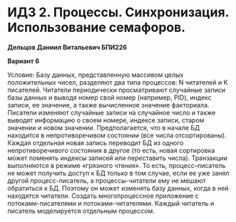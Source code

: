 # ИДЗ 2. Процессы. Синхронизация. Использование семафоров. 

**Дельцов Даниил Витальевич БПИ226** 

**Вариант 6**  

Условие: Базу данных, представленную массивом целых положительных чисел, разделяют два типа процессов: N читателей и K писателей. 
Читатели периодически просматривают случайные записи базы данных и выводя номер свой номер (например, PID), индекс записи, ее значение, а также вычисленное значение факториала.
Писатели изменяют случайные записи на случайное число и также выводят информацию о своем номере, индексе записи, старом значении и новом значении. 
Предполагается, что в начале БД находится в непротиворечивом состоянии (все числа отсортированы). 
Каждая отдельная новая запись переводит БД из одного непротиворечивого состояния в другое (то есть, новая сортировка может поменять индексы записей или переставить числа).
Транзакции выполняются в режиме «грязного чтения». То есть, процесс–писатель не может получить доступ к БД только в том случае, если ее уже занял другой процесс-писатель, а процессы-читатели ему не мешают обратиться к БД.
Поэтому он может изменять базу данных, когда в ней находятся читатели.
Создать многопроцессное приложение с потоками-писателями и потоками-читателями.
Каждый читатель и писатель моделируется отдельным процессом.

